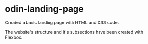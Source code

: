 # odin-landing-page

Created a basic landing page with HTML and CSS code.

The website's structure and it's subsections have been created with Flexbox.